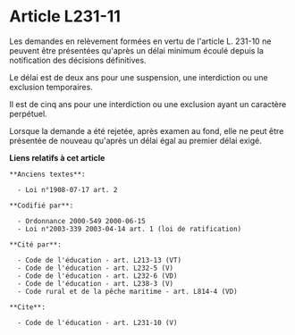 # Article L231-11

Les demandes en relèvement formées en vertu de l'article L. 231-10 ne peuvent être présentées qu'après un délai minimum
écoulé depuis la notification des décisions définitives. 

Le délai est de deux ans pour une suspension, une interdiction ou une exclusion temporaires. 

Il est de cinq ans pour une interdiction ou une exclusion ayant un caractère perpétuel. 

Lorsque la demande a été rejetée, après examen au fond, elle ne peut être présentée de nouveau qu'après un délai égal au
premier délai exigé.

**Liens relatifs à cet article**

	**Anciens textes**:

	  - Loi n°1908-07-17 art. 2

	**Codifié par**:

	  - Ordonnance 2000-549 2000-06-15
	  - Loi n°2003-339 2003-04-14 art. 1 (loi de ratification)

	**Cité par**:

	  - Code de l'éducation - art. L213-13 (VT)
	  - Code de l'éducation - art. L232-5 (V)
	  - Code de l'éducation - art. L232-6 (VD)
	  - Code de l'éducation - art. L238-3 (V)
	  - Code rural et de la pêche maritime - art. L814-4 (VD)

	**Cite**:

	  - Code de l'éducation - art. L231-10 (V)
